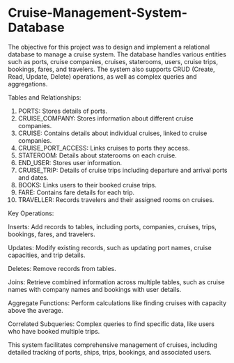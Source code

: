 # Cruise-Management-System-Database
The objective for this project was to design and implement a relational database to manage a cruise system. The database handles various entities such as ports, cruise companies, cruises, staterooms, users, cruise trips, bookings, fares, and travelers. The system also supports CRUD (Create, Read, Update, Delete) operations, as well as complex queries and aggregations.

Tables and Relationships:

1. PORTS: Stores details of ports.
2. CRUISE_COMPANY: Stores information about different cruise companies.
3. CRUISE: Contains details about individual cruises, linked to cruise companies.
4. CRUISE_PORT_ACCESS: Links cruises to ports they access.
5. STATEROOM: Details about staterooms on each cruise.
6. END_USER: Stores user information.
7. CRUISE_TRIP: Details of cruise trips including departure and arrival ports and dates.
8. BOOKS: Links users to their booked cruise trips.
9. FARE: Contains fare details for each trip.
10. TRAVELLER: Records travelers and their assigned rooms on cruises.

Key Operations:

Inserts: Add records to tables, including ports, companies, cruises, trips, bookings, fares, and travelers.

Updates: Modify existing records, such as updating port names, cruise capacities, and trip details.

Deletes: Remove records from tables.

Joins: Retrieve combined information across multiple tables, such as cruise names with company names and bookings with user details.

Aggregate Functions: Perform calculations like finding cruises with capacity above the average.

Correlated Subqueries: Complex queries to find specific data, like users who have booked multiple trips.

This system facilitates comprehensive management of cruises, including detailed tracking of ports, ships, trips, bookings, and associated users.
